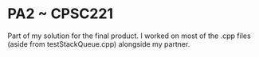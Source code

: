 # PA2 ~ CPSC221


Part of my solution for the final product. I worked on most of the .cpp files (aside from testStackQueue.cpp) alongside my partner. 
